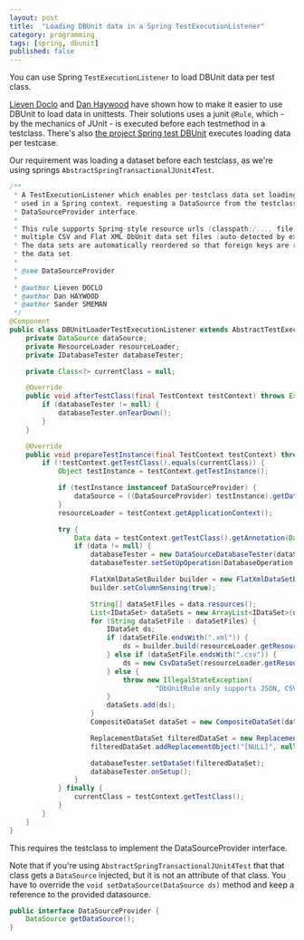 ```yaml
---
layout: post
title:  "Loading DBUnit data in a Spring TestExecutionListener"
category: programming
tags: [spring, dbunit]
published: false
---
```

You can use Spring `TestExecutionListener` to load DBUnit data per test class.

[Lieven Doclo][doclo] and [Dan Haywood][haywood] have shown how to make it easier to use DBUnit to load data in unittests. Their solutions uses a junit `@Rule`, which - by the mechanics of JUnit - is executed before each testmethod in a testclass. There's also [the project Spring test DBUnit][springtestdbunit] executes loading data per testcase.

Our requirement was loading a dataset before each testclass, as we're using springs `AbstractSpringTransactionalJUnit4Test`.

```java
/**
 * A TestExecutionListener which enables per-testclass data set loading using DbUnit. This listener is meant to be
 * used in a Spring context, requesting a DataSource from the testclass. Therefore the testclass must implement the
 * DataSourceProvider interface.
 *
 * This rule supports Spring-style resource urls (classpath:/..., file:/...) and is capable of handling
 * multiple CSV and Flat XML DbUnit data set files (auto-detected by extension).
 * The data sets are automatically reordered so that foreign keys are resolved correctly when loading
 * the data set.
 *
 * @see DataSourceProvider
 *
 * @author Lieven DOCLO
 * @author Dan HAYWOOD
 * @author Sander SMEMAN
 */
@Component
public class DBUnitLoaderTestExecutionListener extends AbstractTestExecutionListener {
    private DataSource dataSource;
    private ResourceLoader resourceLoader;
    private IDatabaseTester databaseTester;

    private Class<?> currentClass = null;

    @Override
    public void afterTestClass(final TestContext testContext) throws Exception {
        if (databaseTester != null) {
            databaseTester.onTearDown();
        }
    }

    @Override
    public void prepareTestInstance(final TestContext testContext) throws Exception {
        if (!testContext.getTestClass().equals(currentClass)) {
            Object testInstance = testContext.getTestInstance();

            if (testInstance instanceof DataSourceProvider) {
                dataSource = ((DataSourceProvider) testInstance).getDataSource();
            }
            resourceLoader = testContext.getApplicationContext();

            try {
                Data data = testContext.getTestClass().getAnnotation(Data.class);
                if (data != null) {
                    databaseTester = new DataSourceDatabaseTester(dataSource);
                    databaseTester.setSetUpOperation(DatabaseOperation.CLEAN_INSERT);

                    FlatXmlDataSetBuilder builder = new FlatXmlDataSetBuilder();
                    builder.setColumnSensing(true);

                    String[] dataSetFiles = data.resources();
                    List<IDataSet> dataSets = new ArrayList<IDataSet>(dataSetFiles.length);
                    for (String dataSetFile : dataSetFiles) {
                        IDataSet ds;
                        if (dataSetFile.endsWith(".xml")) {
                            ds = builder.build(resourceLoader.getResource(dataSetFile).getInputStream());
                        } else if (dataSetFile.endsWith(".csv")) {
                            ds = new CsvDataSet(resourceLoader.getResource(dataSetFile).getFile());
                        } else {
                            throw new IllegalStateException(
                                    "DbUnitRule only supports JSON, CSV or Flat XML data sets for the moment");
                        }
                        dataSets.add(ds);
                    }
                    CompositeDataSet dataSet = new CompositeDataSet(dataSets.toArray(new IDataSet[dataSets.size()]));

                    ReplacementDataSet filteredDataSet = new ReplacementDataSet(dataSet);
                    filteredDataSet.addReplacementObject("[NULL]", null);

                    databaseTester.setDataSet(filteredDataSet);
                    databaseTester.onSetup();
                }
            } finally {
                currentClass = testContext.getTestClass();
            }
        }
    }
}
```

This requires the testclass to implement the DataSourceProvider interface.

Note that if you're using `AbstractSpringTransactionalJUnit4Test` that that class gets a `DataSource` injected, but it is not an attribute of that class. You have to override the `void setDataSource(DataSource ds)` method and keep a reference to the provided datasource.

```java
public interface DataSourceProvider {
    DataSource getDataSource();
}
```


[doclo]: http://www.insaneprogramming.be/blog/2011/11/22/having-fun-json-dbunit-continued/ "Having Fun With JSON and DbUnit, Continued"
[haywood]: http://danhaywood.com/2011/12/20/db-unit-testing-with-dbunit-json-hsqldb-and-junit-rules/ "DB unit testing with dbUnit, JSON, HSQLDB and JUnit Rules"
[springtestdbunit]: https://springtestdbunit.github.io/spring-test-dbunit/ "Spring Test DBUnit"
